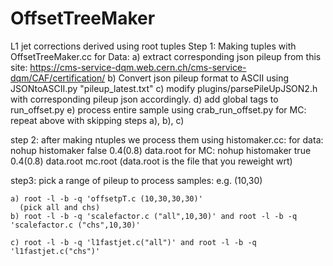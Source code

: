 # OffsetTreeMaker
L1 jet corrections derived using root tuples
Step 1: Making tuples with OffsetTreeMaker.cc
     for Data:
     a) extract corresponding json pileup from this site:
     https://cms-service-dqm.web.cern.ch/cms-service-dqm/CAF/certification/
     b) Convert json pileup format to ASCII using JSONtoASCII.py "pileup_latest.txt"
     c) modify plugins/parsePileUpJSON2.h with corresponding pileup json accordingly.
     d) add global tags to run_offset.py
     e) process entire sample using crab_run_offset.py
     for MC:
     repeat above with skipping steps a), b), c)
     
     
step 2: after making ntuples we process them using histomaker.cc:
    for data:
    nohup histomaker false 0.4(0.8) data.root
    for MC:
    nohup histomaker true 0.4(0.8) data.root mc.root (data.root is the file that you reweight wrt)
    
step3:
    pick a range of pileup to process samples:
    e.g. (10,30)
    
    a) root -l -b -q 'offsetpT.c (10,30,30,30)'
      (pick all and chs)
    b) root -l -b -q 'scalefactor.c ("all",10,30)' and root -l -b -q 'scalefactor.c ("chs",10,30)' 
    
    c) root -l -b -q 'l1fastjet.c("all")' and root -l -b -q 'l1fastjet.c("chs")'

